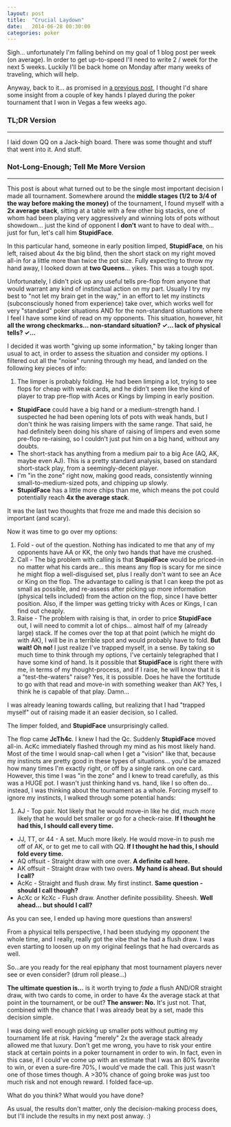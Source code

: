 ```yaml
---
layout: post
title:  "Crucial Laydown"
date:   2014-06-28 00:30:00
categories: poker
---
```


Sigh... unfortunately I'm falling behind on my goal of 1 blog post per week (on average). In order to get up-to-speed
I'll need to write 2 / week for the next 5 weeks. Luckily I'll be back home on Monday after many weeks of traveling,
which will help.

Anyway, back to it... as promised in [a previous post](/1-for-8), I thought I'd share some insight from a couple of key
hands I played during the poker tournament that I won in Vegas a few weeks ago.

### TL;DR Version
------------

I laid down QQ on a Jack-high board. There was some thought and stuff that went into it. And stuff.

### Not-Long-Enough; Tell Me More Version
------------

This post is about what turned out to be the single most important decision I made all tournament. Somewhere around the
**middle stages (1/2 to 3/4 of the way before making the money)** of the tournament, I found myself with a **2x average
stack**, sitting at a table with a few other big stacks, one of whom had been playing very aggressively and winning
lots of pots without showdown... just the kind of opponent I **don't** want to have to deal with... just for fun, let's
call him **StupidFace**.

In this particular hand, someone in early position limped, **StupidFace**, on his left, raised about 4x the big blind,
then the short stack on my right moved all-in for a little more than twice the pot size. Fully expecting to throw my
hand away, I looked down at **two Queens**... yikes. This was a tough spot.

Unfortunately, I didn't pick up any useful tells pre-flop from anyone that would warrant any kind of instinctual action
on my part. Usually I try my best to "not let my brain get in the way," in an effort to let my instincts
(subconsciously honed from experience) take over, which works well for very "standard" poker situations AND for the
non-standard situations where I feel I have some kind of read on my opponents. This situation, however, hit **all the
wrong checkmarks... non-standard situation? ✓... lack of physical tells? ✓...**

I decided it was worth "giving up some information," by taking longer than usual to act, in order to assess the
situation and consider my options. I filtered out all the "noise" running through my head, and landed on the following
key pieces of info:

1. The limper is probably folding. He had been limping a lot, trying to see flops for cheap with weak cards, and he
didn't seem like the kind of player to trap pre-flop with Aces or Kings by limping in early position.
- **StupidFace** could have a big hand or a medium-strength hand. I suspected he had been opening lots of pots with
weak hands, but I don't think he was raising limpers with the same range. That said, he had definitely been doing his
share of raising of limpers and even some pre-flop re-raising, so I couldn't just put him on a big hand, without any
doubts.
- The short-stack has anything from a medium pair to a big Ace (AQ, AK, maybe even AJ). This is a pretty standard
analysis, based on standard short-stack play, from a seemingly-decent player.
- I'm "in the zone" right now, making good reads, consistently winning small-to-medium-sized pots, and chipping up
slowly.
- **StupidFace** has a little more chips than me, which means the pot could potentially reach **4x the average
stack**.

It was the last two thoughts that froze me and made this decision so important (and scary).

Now it was time to go over my options:

1. Fold - out of the question. Nothing has indicated to me that any of my opponents have AA or KK, the only two hands
that have me crushed.
2. Call - The big problem with calling is that **StupidFace** would be priced-in no matter what his cards are... this
means any flop is scary for me since he might flop a well-disguised set, plus I really don't want to see an Ace or King
on the flop. The advantage to calling is that I can keep the pot as small as possible, and re-assess after picking up
more information (physical tells included) from the action on the flop, since I have better position. Also, if the
limper was getting tricky with Aces or Kings, I can find out cheaply.
3. Raise - The problem with raising is that, in order to price **StupidFace** out, I will need to commit a lot of
chips... almost half of my (already large) stack. If he comes over the top at that point (which he might do with AK), I
will be in a terrible spot and would probably have to fold. **But wait! Oh no!** I just realize I've trapped myself, in
a sense. By taking so much time to think through my options, I've certainly telegraphed that I have some kind of hand.
Is it possible that **StupidFace** is right there with me, in terms of my thought-process, and if I raise, he will know
that it is a "test-the-waters" raise? Yes, it is possible. Does he have the fortitude to go with that read and move-in
with something weaker than AK? Yes, I think he is capable of that play. Damn...

I was already leaning towards calling, but realizing that I had "trapped myself" out of raising made it an easier
decision, so I called.

The limper folded, and **StupidFace** unsurprisingly called.

The flop came **JcTh4c**. I knew I had the Qc. Suddenly **StupidFace** moved all-in. AcKc immediately flashed through
my mind as his most likely hand. Most of the time I would snap-call when I get a "vision" like that, because my
instincts are pretty good in these types of situations... you'd be amazed how many times I'm exactly right, or off by a
single rank on one card. However, this time I was "in the zone" and I knew to tread carefully, as this was a HUGE pot.
I wasn't just thinking hand vs. hand, like I so often do... instead, I was thinking about the tournament as a whole.
Forcing myself to ignore my instincts, I walked through some potential hands:

1. AJ - Top pair. Not likely that he would move-in like he did, much more likely that he would bet smaller or go for a check-raise. **If I thought he had this, I should call every time.**
- JJ, TT, or 44 - A set. Much more likely. He would move-in to push me off of AK, or to get me to call with QQ. **If I thought he had this, I should fold every time.**
- AQ offsuit - Straight draw with one over. **A definite call here.**
- AK offsuit - Straight draw with two overs. **My hand is ahead. But should I call?**
- AcKc - Straight and flush draw. My first instinct. **Same question - should I call though?**
- AcXc or KcXc - Flush draw. Another definite possibility. Sheesh. **Well ahead... but should I call?**

As you can see, I ended up having more questions than answers!

From a physical tells perspective, I had been studying my opponent the whole time, and I really, really got the vibe
that he had a flush draw. I was even starting to loosen up on my original feelings that he had overcards as well.

So...are you ready for the real epiphany that most tournament players never see or even consider? (drum roll please...)

**The ultimate question is...** is it worth trying to _fade_ a flush AND/OR straight draw, with two cards to come, in
order to have 4x the average stack at that point in the tournament, or be out? **The answer: No.** It's just not. That,
combined with the chance that I was already beat by a set, made this decision simple.

I was doing well enough picking up smaller pots without putting my tournament life at risk. Having "merely" 2x the
average stack already allowed me that luxury. Don't get me wrong, you have to risk your entire stack at certain points
in a poker tournament in order to win. In fact, even in this case, if I could've come up with an estimate that I was an
80% favorite to win, or even a sure-fire 70%, I would've made the call. This just wasn't one of those times though. A
&gt;30% chance of going broke was just too much risk and not enough reward. I folded face-up.

What do you think? What would you have done?

As usual, the results don't matter, only the decision-making process does, but I'll include the results in my next post
anway. :)